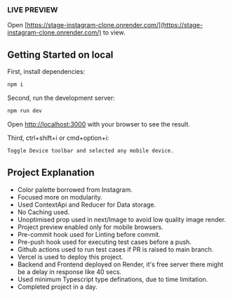 ### LIVE PREVIEW 
Open [https://stage-instagram-clone.onrender.com/](https://stage-instagram-clone.onrender.com/) to view.

## Getting Started on local

First, install dependencies:

```bash
npm i
```

Second, run the development server:

```bash
npm run dev
```
Open [http://localhost:3000](http://localhost:3000) with your browser to see the result.

Third, ctrl+shift+i or cmd+option+i:

```bash
Toggle Device toolbar and selected any mobile device.
```


## Project Explanation

- Color palette borrowed from Instagram.
- Focused more on modularity.
- Used ContextApi and Reducer for Data storage.
- No Caching used. 
- Unoptimised prop used in next/Image to avoid low quality image render.
- Project preview enabled only for mobile browsers.
- Pre-commit hook used for Linting before commit.
- Pre-push hook used for executing test cases before a push. 
- Github actions used to run test cases if PR is raised to main branch.
- Vercel is used to deploy this project.
- Backend and Frontend deployed on Render, it's free server there might be a delay in response like 40 secs.
- Used minimum Typescript type definations, due to time limitation.
- Completed project in a day. 